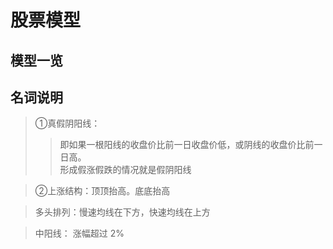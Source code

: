 # 股票模型

## 模型一览

> <Gupiao-collapse></Gupiao-collapse>

## 名词说明
> ①真假阴阳线：
>>即如果一根阳线的收盘价比前一日收盘价低，或阴线的收盘价比前一日高。</br>
>>形成假涨假跌的情况就是假阴阳线

> ②上涨结构：顶顶抬高。底底抬高

> 多头排列：慢速均线在下方，快速均线在上方
<!-- >> <image-preview></image-preview> -->

> 中阳线： 涨幅超过 2%